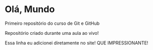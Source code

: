 # Olá, Mundo
 Primeiro repositório do curso de Git e GitHub
 
 Repositório criado durante uma aula ao vivo!

 Essa linha eu adicionei diretamente no site! QUE IMPRESSIONANTE!
